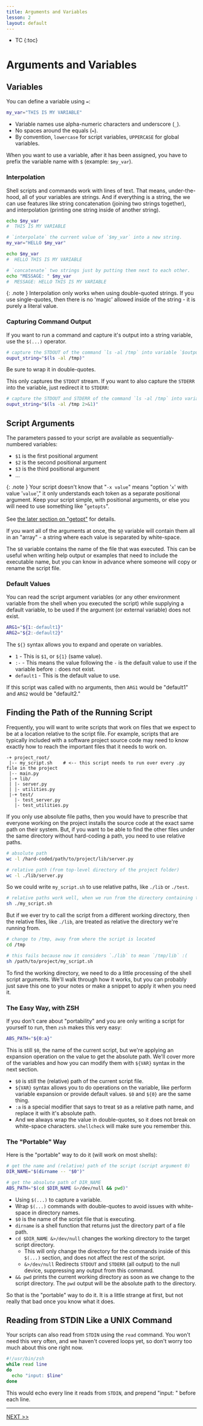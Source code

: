 ```yaml
---
title: Arguments and Variables
lesson: 2
layout: default
---
```


- TC
{:toc}

# Arguments and Variables

## Variables

You can define a variable using `=`:

```zsh
my_var="THIS IS MY VARIABLE"
```

- Variable names use alpha-numeric characters and underscore (`_`).
- No spaces around the equals (`=`).
- By convention, `lowercase` for script variables, `UPPERCASE` for global variables.

When you want to use a variable, after it has been assigned, you have to prefix the variable name with `$` (example: `$my_var`).

### Interpolation

Shell scripts and commands work with lines of text. That means, under-the-hood, all of your variables are strings. And if everything is a string, the we can use features like string concatenation (joining two strings together), and interpolation (printing one string inside of another string).

```zsh
echo $my_var
#  THIS IS MY VARIABLE

# `interpolate` the current value of `$my_var` into a new string.
my_var="HELLO $my_var"

echo $my_var
#  HELLO THIS IS MY VARIABLE

# `concatenate` two strings just by putting them next to each other.
echo "MESSAGE: " $my_var
#  MESSAGE: HELLO THIS IS MY VARIABLE
```

{: .note }
Interpolation only works when using double-quoted strings. If you use single-quotes, then there is no 'magic' allowed inside of the string - it is purely a literal value.

### Capturing Command Output

If you want to run a command and capture it's output into a string variable, use the `$(...)` operator.

```zsh
# capture the STDOUT of the command `ls -al /tmp` into variable `$output_string`
ouput_string="$(ls -al /tmp)"
```

Be sure to wrap it in double-quotes.

This only captures the `STDOUT` stream. If you want to also capture the `STDERR` into the variable, just redirect it to `STDERR`:

```zsh
# capture the STDOUT and STDERR of the command `ls -al /tmp` into variable `$output_string`
ouput_string="$(ls -al /tmp 2>&1)"
```

## Script Arguments

The parameters passed to your script are available as sequentially-numbered variables:

- `$1` is the first positional argument
- `$2` is the second positional argument
- `$3` is the third positional argument
- ...

{: .note }
Your script doesn't know that "`-x value`" means "option '`x`' with value '`value`'," it only understands each token as a separate positional argument. Keep your script simple, with positional arguments, or else you will need to use something like "`getopts`".
<br />
<br />
See [the later section on "getopt"](../basic_scripting/04_arrays_and_loops#getopts) for details.

If you want all of the arguments at once, the `$@` variable will contain them all in an "array" - a string where each value is separated by white-space.

The `$0` variable contains the name of the file that was executed. This can be useful when writing help output or examples that need to include the executable name, but you can know in advance where someone will copy or rename the script file.

### Default Values

You can read the script argument variables (or any other environment variable from the shell when you executed the script) while supplying a default variable, to be used if the argument (or external variable) does not exist.

```zsh
ARG1="${1:-default1}"
ARG2="${2:-default2}"
```

The `${}` syntax allows you to expand and operate on variables.

- `1` - This is `$1`, or `${1}` (same value).
- `:-` - This means the value following the `-` is the default value to use if the variable before `:` does not exist.
- `default1` - This is the default value to use.

If this script was called with no arguments, then `ARG1` would be "default1" and `ARG2` would be "default2."

## Finding the Path of the Running Script

Frequently, you will want to write scripts that work on files that we expect to be at a location relative to the script file. For example, scripts that are typically included with a software project source code may need to know exactly how to reach the important files that it needs to work on.

```text
-+ project_root/
 |-- my_script.sh    # <-- this script needs to run over every .py file in the project
 |-- main.py
 |-+ lib/
 | |- server.py
 | |- utilities.py
 |-+ test/
   |- test_server.py
   |- test_utilities.py
```

If you only use absolute file paths, then you would have to prescribe that everyone working on the project installs the source code at the exact same path on their system. But, if you want to be able to find the other files under the same directory without hard-coding a path, you need to use relative paths.

```zsh
# absolute path
wc -l /hard-coded/path/to/project/lib/server.py

# relative path (from top-level directory of the project folder)
wc -l ./lib/server.py
```

So we could write `my_script.sh` to use relative paths, like `./lib` or `./test`.

```zsh
# relative paths work well, when we run from the directory containing the script file
sh ./my_script.sh
```

But if we ever try to call the script from a different working directory, then the relative files, like `./lib`, are treated as relative the directory we're running from.

```zsh
# change to /tmp, away from where the script is located
cd /tmp

# this fails because now it considers `./lib` to mean `/tmp/lib` :(
sh /path/to/project/my_script.sh
```

To find the working directory, we need to do a little processing of the shell script arguments. We'll walk through how it works, but you can probably just save this one to your notes or make a snippet to apply it when you need it.

### The Easy Way, with ZSH

If you don't care about "portability" and you are only writing a script for yourself to run, then `zsh` makes this very easy:

```zsh
ABS_PATH="${0:a}"
```

This is still `$0`, the name of the current script, but we're applying an expansion operation on the value to get the absolute path. We'll cover more of the variables and how you can modify them with `${VAR}` syntax in the next section.

- `$0` is still the (relative) path of the current script file.
- `${VAR}` syntax allows you to do operations on the variable, like perform variable expansion or provide default values. `$0` and `${0}` are the same thing.
- `:a` is a special modifier that says to treat `$0` as a relative path name, and replace it with it's absolute path.
- And we always wrap the value in double-quotes, so it does not break on white-space characters. `shellcheck` will make sure you remember this.

### The "Portable" Way

Here is the "portable" way to do it (will work on most shells):

```zsh
# get the name and (relative) path of the script (script argument 0)
DIR_NAME="$(dirname -- "$0")"

# get the absolute path of DIR_NAME
ABS_PATH="$(cd $DIR_NAME &>/dev/null && pwd)"
```

- Using `$(...)` to capture a variable.
- Wrap `$(...)` commands with double-quotes to avoid issues with white-space in directory names.
- `$0` is the name of the script file that is executing.
- `dirname` is a shell function that returns just the directory part of a file path.
- `cd $DIR_NAME &>/dev/null` changes the working directory to the target script directory.
  - This will only change the directory for the commands inside of this `$(...)` section, and does not affect the rest of the script.
  - `&>/dev/null` Redirects `STDOUT` and `STDERR` (all output) to the null device, suppressing any output from this command.
- `&& pwd` prints the current working directory as soon as we change to the script directory. The `pwd` output will be the absolute path to the directory.

So that is the "portable" way to do it. It is a little strange at first, but not really that bad once you know what it does.

## Reading from STDIN Like a UNIX Command

Your scripts can also read from `STDIN` using the `read` command. You won't need this very often, and we haven't covered loops yet, so don't worry too much about this one right now.

```zsh
#!/usr/bin/zsh
while read line
do
  echo "input: $line"
done
```

This would echo every line it reads from `STDIN`, and prepend "input: " before each line.

---

[NEXT >>](./03_conditionals)

